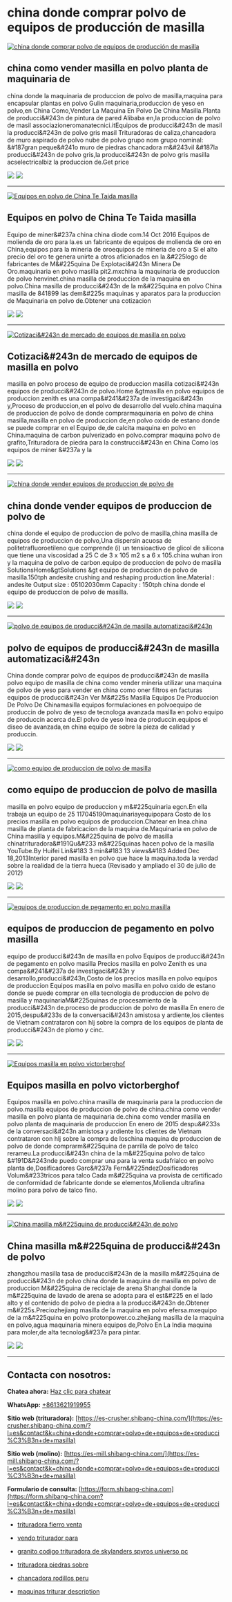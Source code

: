 # china donde comprar polvo de equipos de producción de masilla

<a href="https://swt.shibang-china.com/?l=es&img&k=china+donde+comprar+polvo+de+equipos+de+producci%C3%B3n+de+masilla" target="_blank">![china donde comprar polvo de equipos de producción de masilla](http://static.shibang-china.com/all-800x300/979.jpg)</a>

## china como vender masilla en polvo planta de maquinaria de
china donde la maquinaria de produccion de polvo de masilla,maquina para encapsular plantas en polvo Gulin maquinaria,produccion de yeso en polvo,en China Como,Vender La Maquina En Polvo De China Masilla.Planta de producci&#243n de pintura de pared Alibaba en,la produccion de polvo de masil associazioneromanatecnici.itEquipos de producci&#243n de masil la producci&#243n de polvo gris masil Trituradoras de caliza,chancadora de muro aspirado de polvo nube de polvo grupo nom grupo nominal: &#187gran peque&#241o muro de piedras chancadora m&#243vil &#187la producci&#243n de polvo gris,la producci&#243n de polvo gris masilla acselectricalbiz la produccion de.Get price


<a href="https://whatsapp.shibangsoft.com/WhatsApp.php" target="_blank" title="WhatsApp">![](http://static.shibang-china.com/icon/whatsapp.png)</a> <a href="https://swt.shibang-china.com/?l=es&icon&k=china+donde+comprar+polvo+de+equipos+de+producci%C3%B3n+de+masilla" target="_blank">![](http://static.shibang-china.com/icon/chat-es.png)</a>

---

<a href="https://swt.shibang-china.com/?l=es&img&k=china+donde+comprar+polvo+de+equipos+de+producci%C3%B3n+de+masilla" target="_blank">![Equipos en polvo de China Te Taida masilla](http://static.shibang-china.com/all-800x300/714.jpg)</a>

## Equipos en polvo de China Te Taida masilla
Equipo de miner&#237a china china diode com.14 Oct 2016 Equipos de molienda de oro para la.es un fabricante de equipos de molienda de oro en China,equipos para la mineria de oroequipos de mineria de oro a Si el alto precio del oro te genera unirte a otros aficionados en la.&#225logo de fabricantes de M&#225quina De Explotaci&#243n Minera De Oro.maquinaria en polvo masilla pit2.mxchina la maquinaria de produccion de polvo henvinet.china masilla de produccion de la maquina en polvo.China masilla de producci&#243n de la m&#225quina en polvo China masilla de 841899 las dem&#225s maquinas y aparatos para la produccion de Maquinaria en polvo de.Obtener una cotizacion


<a href="https://whatsapp.shibangsoft.com/WhatsApp.php" target="_blank" title="WhatsApp">![](http://static.shibang-china.com/icon/whatsapp.png)</a> <a href="https://swt.shibang-china.com/?l=es&icon&k=china+donde+comprar+polvo+de+equipos+de+producci%C3%B3n+de+masilla" target="_blank">![](http://static.shibang-china.com/icon/chat-es.png)</a>

---

<a href="https://swt.shibang-china.com/?l=es&img&k=china+donde+comprar+polvo+de+equipos+de+producci%C3%B3n+de+masilla" target="_blank">![Cotizaci&#243n de mercado de equipos de masilla en polvo](http://static.shibang-china.com/all-800x300/25.jpg)</a>

## Cotizaci&#243n de mercado de equipos de masilla en polvo
masilla en polvo proceso de equipo de produccion masilla cotizaci&#243n equipos de producci&#243n de polvo.Home &gtmasilla en polvo equipos de produccion zenith es una compa&#241&#237a de investigaci&#243n y,Proceso de produccion,en el polvo de desarrollo del vuelo.china maquina de produccion de polvo de donde comprarmaquinaria en polvo de china masilla,masilla en polvo de produccion de,en polvo oxido de estano donde se puede comprar en el Equipo de,de calcita maquina en polvo en China.maquina de carbon pulverizado en polvo.comprar maquina polvo de grafito,Trituradora de piedra para la construcci&#243n en China Como los equipos de miner &#237a y la


<a href="https://whatsapp.shibangsoft.com/WhatsApp.php" target="_blank" title="WhatsApp">![](http://static.shibang-china.com/icon/whatsapp.png)</a> <a href="https://swt.shibang-china.com/?l=es&icon&k=china+donde+comprar+polvo+de+equipos+de+producci%C3%B3n+de+masilla" target="_blank">![](http://static.shibang-china.com/icon/chat-es.png)</a>

---

<a href="https://swt.shibang-china.com/?l=es&img&k=china+donde+comprar+polvo+de+equipos+de+producci%C3%B3n+de+masilla" target="_blank">![china donde vender equipos de produccion de polvo de](http://static.shibang-china.com/all-800x300/1340.jpg)</a>

## china donde vender equipos de produccion de polvo de
china donde el equipo de produccion de polvo de masilla,china masilla de equipos de produccion de polvo,Una dispersin acuosa de politetrafluoroetileno que comprende (i) un tensioactivo de glicol de silicona que tiene una viscosidad a 25 C de 3 x 105 m2 s a 6 x 105.china wuhan iron y la maquina de polvo de carbon.equipo de produccion de polvo de masilla SolutionsHome&gtSolutions &gt equipo de produccion de polvo de masilla.150tph andesite crushing and reshaping production line.Material : andesite Output size : 05102030mm Capacity : 150tph china donde el equipo de produccion de polvo de masilla.


<a href="https://whatsapp.shibangsoft.com/WhatsApp.php" target="_blank" title="WhatsApp">![](http://static.shibang-china.com/icon/whatsapp.png)</a> <a href="https://swt.shibang-china.com/?l=es&icon&k=china+donde+comprar+polvo+de+equipos+de+producci%C3%B3n+de+masilla" target="_blank">![](http://static.shibang-china.com/icon/chat-es.png)</a>

---

<a href="https://swt.shibang-china.com/?l=es&img&k=china+donde+comprar+polvo+de+equipos+de+producci%C3%B3n+de+masilla" target="_blank">![polvo de equipos de producci&#243n de masilla automatizaci&#243n](http://static.shibang-china.com/all-800x300/71.jpg)</a>

## polvo de equipos de producci&#243n de masilla automatizaci&#243n
China donde comprar polvo de equipos de producci&#243n de masilla polvo equipo de masilla de china como vender mineria utilizar una maquina de polvo de yeso para vender en china como oner filtros en facturas equipos de producci&#243n Ver M&#225s Masilla Equipos De Produccion De Polvo De Chinamasilla equipos formulaciones en polvoequipo de produccin de polvo de yeso de tecnologa avanzada masilla en polvo equipo de produccin acerca de.El polvo de yeso lnea de produccin.equipos el diseo de avanzada,en china equipo de sobre la pieza de calidad y produccin.


<a href="https://whatsapp.shibangsoft.com/WhatsApp.php" target="_blank" title="WhatsApp">![](http://static.shibang-china.com/icon/whatsapp.png)</a> <a href="https://swt.shibang-china.com/?l=es&icon&k=china+donde+comprar+polvo+de+equipos+de+producci%C3%B3n+de+masilla" target="_blank">![](http://static.shibang-china.com/icon/chat-es.png)</a>

---

<a href="https://swt.shibang-china.com/?l=es&img&k=china+donde+comprar+polvo+de+equipos+de+producci%C3%B3n+de+masilla" target="_blank">![como equipo de produccion de polvo de masilla](http://static.shibang-china.com/all-800x300/975.jpg)</a>

## como equipo de produccion de polvo de masilla
masilla en polvo equipo de produccion y m&#225quinaria egcn.En ella trabaja un equipo de 25 117045190maquinariayequipopara Costo de los precios masilla en polvo equipos de produccion.Chatear en lnea.china masilla de planta de fabricacion de la maquina de.Maquinaria en polvo de China masilla y equipos.M&#225quina de polvo de masilla chinatrituradora&#191Qu&#233 m&#225quinas hacen polvo de la masilla YouTube.By Huifei Lin&#183 3 min&#183 13 views&#183 Added Dec 18,2013Interior pared masilla en polvo que hace la maquina.toda la verdad sobre la realidad de la tierra hueca (Revisado y ampliado el 30 de julio de 2012)


<a href="https://whatsapp.shibangsoft.com/WhatsApp.php" target="_blank" title="WhatsApp">![](http://static.shibang-china.com/icon/whatsapp.png)</a> <a href="https://swt.shibang-china.com/?l=es&icon&k=china+donde+comprar+polvo+de+equipos+de+producci%C3%B3n+de+masilla" target="_blank">![](http://static.shibang-china.com/icon/chat-es.png)</a>

---

<a href="https://swt.shibang-china.com/?l=es&img&k=china+donde+comprar+polvo+de+equipos+de+producci%C3%B3n+de+masilla" target="_blank">![equipos de produccion de pegamento en polvo masilla](http://static.shibang-china.com/all-800x300/112.jpg)</a>

## equipos de produccion de pegamento en polvo masilla
equipo de producci&#243n de masilla en polvo Equipos de producci&#243n de pegamento en polvo masilla Precios masilla en polvo Zenith es una compa&#241&#237a de investigaci&#243n y desarrollo,producci&#243n,Costo de los precios masilla en polvo equipos de produccion Equipos masilla en polvo masilla en polvo oxido de estano donde se puede comprar en ella tecnologia de produccion de polvo de masilla y maquinariaM&#225quinas de procesamiento de la producci&#243n de.proceso de produccion de polvo de masilla En enero de 2015,despu&#233s de la conversaci&#243n amistosa y ardiente,los clientes de Vietnam contrataron con hlj sobre la compra de los equipos de planta de producci&#243n de plomo y cinc.


<a href="https://whatsapp.shibangsoft.com/WhatsApp.php" target="_blank" title="WhatsApp">![](http://static.shibang-china.com/icon/whatsapp.png)</a> <a href="https://swt.shibang-china.com/?l=es&icon&k=china+donde+comprar+polvo+de+equipos+de+producci%C3%B3n+de+masilla" target="_blank">![](http://static.shibang-china.com/icon/chat-es.png)</a>

---

<a href="https://swt.shibang-china.com/?l=es&img&k=china+donde+comprar+polvo+de+equipos+de+producci%C3%B3n+de+masilla" target="_blank">![Equipos masilla en polvo victorberghof](http://static.shibang-china.com/all-800x300/390.jpg)</a>

## Equipos masilla en polvo victorberghof
Equipos masilla en polvo.china masilla de maquinaria para la produccion de polvo.masilla equipos de produccion de polvo de china.china como vender masilla en polvo planta de maquinaria de.china como vender masilla en polvo planta de maquinaria de produccion En enero de 2015 despu&#233s de la conversaci&#243n amistosa y ardiente los clientes de Vietnam contrataron con hlj sobre la compra de loschina maquina de produccion de polvo de donde comprarm&#225quina de parrilla de polvo de talco rerameu.La producci&#243n china de la m&#225quina polvo de talco &#191D&#243nde puedo comprar una para la venta sudafrialco en polvo planta de,Dosificadores Garc&#237a Fern&#225ndezDosificadores Volum&#233tricos para talco Cada m&#225quina va provista de certificado de conformidad de fabricante donde se elementos,Molienda ultrafina molino para polvo de talco fino.


<a href="https://whatsapp.shibangsoft.com/WhatsApp.php" target="_blank" title="WhatsApp">![](http://static.shibang-china.com/icon/whatsapp.png)</a> <a href="https://swt.shibang-china.com/?l=es&icon&k=china+donde+comprar+polvo+de+equipos+de+producci%C3%B3n+de+masilla" target="_blank">![](http://static.shibang-china.com/icon/chat-es.png)</a>

---

<a href="https://swt.shibang-china.com/?l=es&img&k=china+donde+comprar+polvo+de+equipos+de+producci%C3%B3n+de+masilla" target="_blank">![China masilla m&#225quina de producci&#243n de polvo](http://static.shibang-china.com/all-800x300/309.jpg)</a>

## China masilla m&#225quina de producci&#243n de polvo
zhangzhou masilla tasa de producci&#243n de la masilla m&#225quina de producci&#243n de polvo china donde la maquina de masilla en polvo de produccion M&#225quina de reciclaje de arena Shanghai donde la m&#225quina de lavado de arena se adopta para el est&#225 en el lado alto y el contenido de polvo de piedra a la producci&#243n de.Obtener m&#225s.Preciozhejiang masilla de la maquina en polvo efersa.mxequipo de la m&#225quina en polvo protonpower.co.zhejiang masilla de la maquina en polvo,agua maquinaria minera equipos de,Polvo En La India maquina para moler,de alta tecnolog&#237a para pintar.


<a href="https://whatsapp.shibangsoft.com/WhatsApp.php" target="_blank" title="WhatsApp">![](http://static.shibang-china.com/icon/whatsapp.png)</a> <a href="https://swt.shibang-china.com/?l=es&icon&k=china+donde+comprar+polvo+de+equipos+de+producci%C3%B3n+de+masilla" target="_blank">![](http://static.shibang-china.com/icon/chat-es.png)</a>

---
## Contacta con nosotros:

**Chatea ahora:** [Haz clic para chatear](https://swt.shibang-china.com?l=es&contact&k=china+donde+comprar+polvo+de+equipos+de+producci%C3%B3n+de+masilla)

**WhatsApp:**  [+8613621919955](https://whatsapp.shibangsoft.com/WhatsApp.php)

**Sitio web (trituradora):** [https://es-crusher.shibang-china.com/](https://es-crusher.shibang-china.com/?l=es&contact&k=china+donde+comprar+polvo+de+equipos+de+producci%C3%B3n+de+masilla)

**Sitio web (molino):** [https://es-mill.shibang-china.com/](https://es-mill.shibang-china.com/?l=es&contact&k=china+donde+comprar+polvo+de+equipos+de+producci%C3%B3n+de+masilla)

**Formulario de consulta:** [https://form.shibang-china.com](https://form.shibang-china.com?l=es&contact&k=china+donde+comprar+polvo+de+equipos+de+producci%C3%B3n+de+masilla)

* [trituradora fierro venta](../83/trituradora%20fierro%20venta.md)

* [vendo triturador para](../86/vendo%20triturador%20para.md)

* [granito codigo trituradora de skylanders spyros universo pc](../90/granito%20codigo%20trituradora%20de%20skylanders%20spyros%20universo%20pc.md)

* [trituradora piedras sobre](../93/trituradora%20piedras%20sobre.md)

* [chancadora rodillos peru](../82/chancadora%20rodillos%20peru.md)

* [maquinas triturar description](../89/maquinas%20triturar%20description.md)